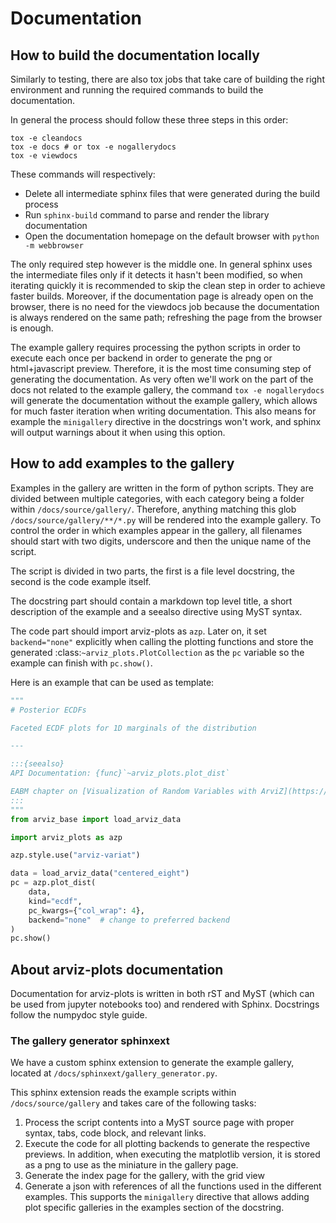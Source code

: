 # Documentation

## How to build the documentation locally
Similarly to testing, there are also tox jobs that take care of building the right environment
and running the required commands to build the documentation.

In general the process should follow these three steps in this order:

```console
tox -e cleandocs
tox -e docs # or tox -e nogallerydocs
tox -e viewdocs
```

These commands will respectively:

* Delete all intermediate sphinx files that were generated during the build process
* Run `sphinx-build` command to parse and render the library documentation
* Open the documentation homepage on the default browser with `python -m webbrowser`

The only required step however is the middle one. In general sphinx uses the intermediate
files only if it detects it hasn't been modified, so when iterating quickly it is recommended
to skip the clean step in order to achieve faster builds. Moreover, if the documentation
page is already open on the browser, there is no need for the viewdocs job because
the documentation is always rendered on the same path; refreshing the page from the browser
is enough.

The example gallery requires processing the python scripts in order to execute each
once per backend in order to generate the png or html+javascript preview.
Therefore, it is the most time consuming step of generating the documentation.
As very often we'll work on the part of the docs not related to the example gallery,
the command `tox -e nogallerydocs` will generate the documentation without the example gallery,
which allows for much faster iteration when writing documentation.
This also means for example the `minigallery` directive in the docstrings won't work,
and sphinx will output warnings about it when using this option.


## How to add examples to the gallery
Examples in the gallery are written in the form of python scripts.
They are divided between multiple categories,
with each category being a folder within `/docs/source/gallery/`.
Therefore, anything matching this glob `/docs/source/gallery/**/*.py`
will be rendered into the example gallery.
To control the order in which examples appear in the gallery,
all filenames should start with two digits, underscore and then
the unique name of the script.

The script is divided in two parts, the first is a file level docstring,
the second is the code example itself.

The docstring part should contain a markdown top level title,
a short description of the example and a seealso directive using MyST syntax.

The code part should import arviz-plots as `azp`. Later on, it set `backend="none"`
explicitly when calling the plotting functions and
store the generated :class:`~arviz_plots.PlotCollection` as the `pc` variable
so the example can finish with `pc.show()`.

Here is an example that can be used as template:

```python
"""
# Posterior ECDFs

Faceted ECDF plots for 1D marginals of the distribution

---

:::{seealso}
API Documentation: {func}`~arviz_plots.plot_dist`

EABM chapter on [Visualization of Random Variables with ArviZ](https://arviz-devs.github.io/EABM/Chapters/Distributions.html#distributions-in-arviz)
:::
"""
from arviz_base import load_arviz_data

import arviz_plots as azp

azp.style.use("arviz-variat")

data = load_arviz_data("centered_eight")
pc = azp.plot_dist(
    data,
    kind="ecdf",
    pc_kwargs={"col_wrap": 4},
    backend="none"  # change to preferred backend
)
pc.show()
```

## About arviz-plots documentation
Documentation for arviz-plots is written in both rST and MyST (which can be used from jupyter
notebooks too) and rendered with Sphinx. Docstrings follow the numpydoc style guide.

### The gallery generator sphinxext
We have a custom sphinx extension to generate the example gallery, located at
`/docs/sphinxext/gallery_generator.py`.

This sphinx extension reads the example scripts within `/docs/source/gallery`
and takes care of the following tasks:

1. Process the script contents into a MyST source page with proper syntax, tabs, code block,
   and relevant links.
1. Execute the code for all plotting backends to generate the respective previews.
   In addition, when executing the matplotlib version, it is stored as a png to use as the
   miniature in the gallery page.
1. Generate the index page for the gallery, with the grid view
1. Generate a json with references of all the functions used in the different examples.
   This supports the `minigallery` directive that allows adding plot specific galleries
   in the examples section of the docstring.
